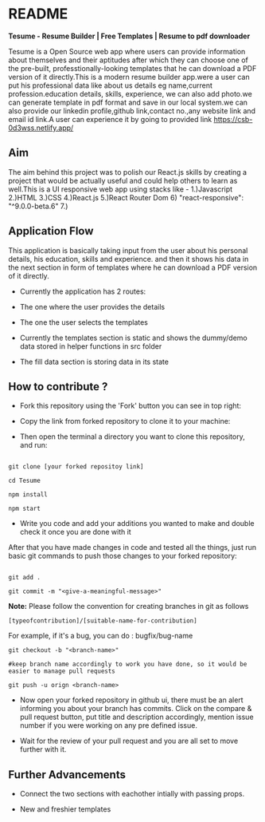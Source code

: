 # README

**Tesume - Resume Builder | Free Templates | Resume to pdf downloader**

Tesume is a Open Source web app where users can provide information about themselves and their aptitudes after which they can choose one of the pre-built, professtionally-looking templates that he can download a PDF version of it directly.This is a modern resume builder app.were a user can put his professional data like
about us details eg name,current profession.education details, skills, experience, we can also add photo.we can generate template in pdf format and save in our local system.we can also provide our linkedin profile,github link,contact no.,any website link and email id link.A user can experience it by going to provided link
https://csb-0d3wss.netlify.app/

## Aim

The aim behind this project was to polish our React.js skills by creating a project that would be actually useful and could help others to learn as well.This
is a UI responsive web app using stacks like - 1.)Javascript 2.)HTML 3.)CSS 4.)React.js 5.)React Router Dom 6)  "react-responsive": "^9.0.0-beta.6" 7.) 

## Application Flow

This application is basically taking input from the user about his personal details, his education, skills and experience. and then it shows his data in the next section in form of templates where he can download a PDF version of it directly.

- Currently the application has 2 routes:

- The one where the user provides the details

- The one the user selects the templates

- Currently the templates section is static and shows the dummy/demo data stored in helper functions in src folder

- The fill data section is storing data in its state


## How to contribute ?

- Fork this repository using the 'Fork' button you can see in top right:

- Copy the link from forked repository to clone it to your machine:

- Then open the terminal a directory you want to clone this repository, and run:

```

git clone [your forked repositoy link]

cd Tesume

npm install

npm start

```

- Write you code and add your additions you wanted to make and double check it once you are done with it

After that you have made changes in code and tested all the things, just run basic git commands to push those changes to your forked repository:

```

git add .

git commit -m "<give-a-meaningful-message>"

```

**Note:** Please follow the convention for creating branches in git as follows

```
[typeofcontribution]/[suitable-name-for-contribution]
```
For example, if it's a bug, you can do : bugfix/bug-name
```
git checkout -b "<branch-name>"

#keep branch name accordingly to work you have done, so it would be easier to manage pull requests

git push -u orign <branch-name>
```

- Now open your forked repository in github ui, there must be an alert informing you about your branch has commits. Click on the compare & pull request button, put title and description accordingly, mention issue number if you were working on any pre defined issue.

- Wait for the review of your pull request and you are all set to move further with it.


## Further Advancements

- Connect the two sections with eachother intially with passing props.

- New and freshier templates
